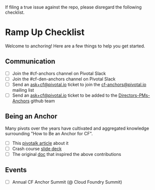 If filing a true issue against the repo, please disregard the following checklist.

# Ramp Up Checklist
Welcome to anchoring! Here are a few things to help you get started.

## Communication
- [ ] Join the #cf-anchors channel on Pivotal Slack
- [ ] Join the #cf-den-anchors channel on Pivotal Slack
- [ ] Send an ask+cf@pivotal.io ticket to join the cf-anchors@pivotal.io mailing list
- [ ] Send an ask+cf@pivotal.io ticket to be added to the [Directors-PMs-Anchors](https://github.com/orgs/pivotal-cf/teams/directors-pms-anchors) github team

## Being an Anchor
Many pivots over the years have cultivated and aggregated knowledge surrounding
"How to Be an Anchor for CF". 

- [ ] This [pivotalk article][anchor-pivotalk] about it
- [ ] Crash course [slide deck][slides]
- [ ] The original [doc][anchor-info] that inspired the above contributions

## Events
- [ ] Annual CF Anchor Summit (@ Cloud Foundry Summit)

[anchor-info]: https://sites.google.com/a/pivotal.io/cloud-foundry/engineering/anchor-info?pli=1
[anchor-pivotalk]: https://www.pivotalk.io/t/tips-and-responsibilities-for-new-anchors
[directors-pms-anchors]: https://github.com/orgs/pivotal-cf/teams/directors-pms-anchors
[slides]: https://docs.google.com/presentation/d/16esP8aGZ3AHdApmt5jDTnD5yRVTn1lzBqpVQ1Wi-qpQ/edit
